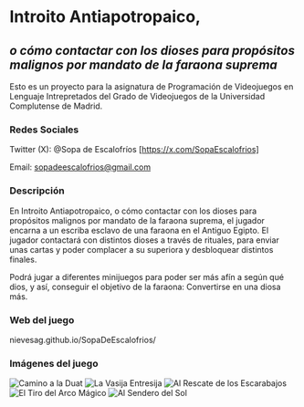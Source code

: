 # **Introito Antiapotropaico,** 
## *o cómo contactar con los dioses para propósitos malignos por mandato de la faraona suprema*

Esto es un proyecto para la asignatura de Programación de Videojuegos en Lenguaje Intrepretados del Grado de Videojuegos de la Universidad Complutense de Madrid.

### Redes Sociales

Twitter (X): @Sopa de Escalofríos [https://x.com/SopaEscalofrios]

Email: sopadeescalofrios@gmail.com

### Descripción
En Introito Antiapotropaico, o cómo contactar con los dioses para propósitos malignos por mandato de la faraona suprema, el jugador encarna a un escriba esclavo de una faraona en el Antiguo Egipto. 
El jugador contactará con distintos dioses a través de rituales, para enviar unas cartas y poder complacer a su superiora y desbloquear distintos finales.

Podrá jugar a diferentes minijuegos para poder ser más afín a según qué dios, y así, conseguir el objetivo de la faraona: Convertirse en una diosa más.

### Web del juego
nievesag.github.io/SopaDeEscalofrios/

### Imágenes del juego
![Camino a la Duat](/assets/images/ssGame1.png)
![La Vasija Entresija](/assets/images/ssGame2.png)
![Al Rescate de los Escarabajos](/assets/images/ssGame3.png)
![El Tiro del Arco Mágico](/assets/images/ssGame4.png)
![Al Sendero del Sol](/assets/images/ssGame5.png)
